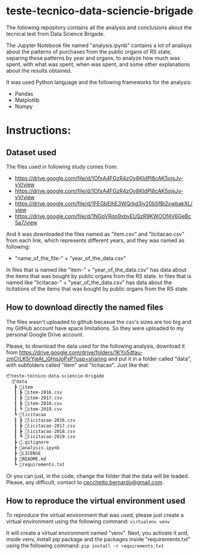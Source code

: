 # teste-tecnico-data-sciencie-brigade
The following repository contains all the analysis and conclusions about the tecnical test from Data Science Brigade. 

The Jupyter Notebook file named "analysis.ipynb" contains a lot of analisys about the patterns of purchases from the public organs of RS state, separing these patterns by year and organs, to analyze how much was spent, with what was spent, when was spent, and some other explanations about the results obtained.

It was used Python language and the following frameworks for the analysis:
- Pandas
- Matplotlib
- Numpy


# Instructions:

## Dataset used
The files used in following study comes from:
- https://drive.google.com/file/d/1OfxA4FGzR4zOy8KIdPl8cAK5ojsJv-vV/view
- https://drive.google.com/file/d/1OfxA4FGzR4zOy8KIdPl8cAK5ojsJv-vV/view
- https://drive.google.com/file/d/1FEGbEIhE3WQrkd3iy20b5fBi2xwbakXL/view
- https://drive.google.com/file/d/1NGpVRqo9xbvEUSzR9KWOOf4V6GeBc5a7/view

And it was downloaded the files named as "item.csv" and "licitacao.csv" from each link, which represents different years, and they was named as following:
- "name_of_the_file-" + "year_of_the_data.csv"

In files that is named like "item-" + "year_of_the_data.csv" has data about the items that was bought by public organs from the RS state.
In files that is named like "licitacao-" + "year_of_the_data.csv" has data about the licitations of the items that was bought by public organs from the RS state.

## How to download directly the named files
The files wasn't uploaded to github becasue the csv's sizes are too big and my GitHub account have space limitations. So they were uploaded to my personal Google Drive account.

Please, to download the data used for the following analysis, download it from https://drive.google.com/drive/folders/1KYo5dtau-zmCrLK5rYieAt_i0HqJoPxP?usp=sharing and put it in a folder called "data", with subfolders called "item" and "licitacao". Just like that:
``` bash
📦teste-tecnico-data-sciencie-brigade 
  📦data 
   ┣ 📂item 
   ┃ ┣ 📜item-2016.csv
   ┃ ┣ 📜item-2017.csv
   ┃ ┣ 📜item-2018.csv
   ┃ ┗ 📜item-2019.csv
   ┗ 📂licitacao
   ┃ ┣ 📜licitacao-2016.csv
   ┃ ┣ 📜licitacao-2017.csv
   ┃ ┣ 📜licitacao-2018.csv
   ┃ ┗ 📜licitacao-2019.csv
   ┣ 📜.gitignore
   ┣ 📜analysis.ipynb
   ┣ 📜LICENSE
   ┣ 📜README.md
   ┗ 📜requirements.txt
```
Or you can just, in the code, change the folder that the data will be loaded. Please, any difficult, contact to cecchetto.bernardo@gmail.com.

## How to reproduce the virtual environment used
To reproduce the virtual environment that was used, please just create a virtual environment using the following command:
`virtualenv venv
`

It will create a virtual environment named "venv". Next, you activate it and, inside venv, install pip package and the packages inside "requirements.txt" using the following command:
`pip install -r requirements.txt
`

